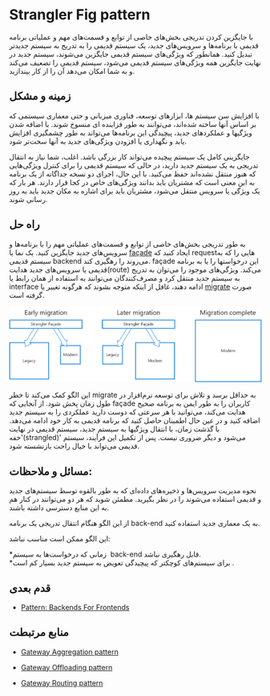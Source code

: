 # ‏Strangler Fig pattern
با جایگزین کردن تدریجی بخش‌‌های خاصی از توابع و قسمت‌های مهم و عملیاتی برنامه قدیمی با برنامه‌ها و سرویس‌‌های جدید، یک سیستم قدیمی را به تدریج به سیستم جدیدتر تبدیل کنید. همانطور که ویژگی‌‌های سیستم قدیمی جایگزین می‌شوند، سیستم جدید در نهایت جایگزین همه ویژگی‌‌های سیستم قدیمی می‌شود، سیستم قدیمی را تضعیف می‌کند و به شما امکان می‌دهد آن را از کار بیندازید.

## **زمینه و مشکل**

با افزایش سن سیستم ها، ابزار‌های توسعه، فناوری میزبانی و حتی معماری سیستمی که بر اساس آنها ساخته شده‌اند، می‌توانند به طور فزاینده ‌ای منسوخ شوند. با اضافه شدن ویژگیها و عملکرد‌های جدید، پیچیدگی این برنامه‌ها می‌تواند به طور چشمگیری افزایش یابد و نگهداری یا افزودن ویژگی‌های جدید به آنها سخت‌تر شود.

جایگزینی کامل یک سیستم پیچیده می‌تواند کار بزرگی باشد. اغلب، شما نیاز به انتقال تدریجی به یک سیستم جدید دارید، در حالی که سیستم قدیمی را برای کنترل ویژگی‌‌هایی که هنوز منتقل نشده‌اند حفظ می‌کنید. با این حال، اجرای دو نسخه جداگانه از یک برنامه به این معنی است که مشتریان باید بدانند ویژگی‌های خاص در کجا قرار دارند. هر بار که یک ویژگی یا سرویس منتقل می‌شود، مشتریان باید برای اشاره به مکان جدید باید به روز رسانی شوند.

## راه حل

به طور تدریجی بخش‌های خاصی از توابع و قسمت‌‌های عملیاتی مهم را با برنامه‌ها و سرویس‌‌های جدید جایگزین کنید. یک نما یا [façade](https://en.wikipedia.org/wiki/Facade_pattern) ایجاد کنید که request‌هایی را که به سیستم قدیمی backend  می‌روند را رهگیری کند. façade این درخواستها را یا به برنامه قدیمی یا سرویس‌‌های جدید هدایت(route) می‌کند. ویژگی‌‌های موجود را می‌توان به تدریج به سیستم جدید منتقل کرد و مصرف‌کنندگان می‌توانند به استفاده از همان رابط یا interface ادامه دهند، غافل از اینکه متوجه بشوند که هرگونه تغییر یا [migrate](https://en.wikipedia.org/wiki/Data_migration) صورت گرفته است.

![strangler](../assets/design_implementation/strangler.png)


این الگو کمک می‌کند تا خطر migrate به حداقل برسد و تلاش  برای توسعه نرم‌افزار در طول زمان پخش شود. از آنجایی که façade کاربران را به طور ایمن به برنامه صحیح هدایت می‌کند، می‌توانید با هر سرعتی که دوست دارید عملکردی را به سیستم جدید اضافه کنید و در عین حال اطمینان حاصل کنید که برنامه قدیمی به کار خود ادامه می‌دهد. با گذشت زمان، با انتقال ویژگیها به سیستم جدید، سیستم قدیمی در نهایت 'خفه(strangled)' می‌شود و دیگر ضروری نیست. پس از تکمیل این فرآیند، سیستم قدیمی می‌تواند با خیال راحت بازنشسته شود.

## مسائل و ملاحظات:

نحوه مدیریت سرویس‌ها و ذخیره‌‌های داده‌ای که به طور بالقوه توسط سیستم‌‌های جدید و قدیمی استفاده می‌شوند را در نظر بگیرید. مطمئن شوید که هر دو می‌توانند در کنار هم به این منابع دسترسی داشته باشند.


از این الگو هنگام انتقال تدریجی یک برنامه back-end به یک معماری جدید استفاده کنید.  
  
این الگو ممکن است مناسب نباشد:  
  
*‏ زمانی که درخواست‌ها به سیستم back-end قابل رهگیری نباشد.  
*‏ برای سیستم‌های کوچکتر که پیچیدگی تعویض به سیستم جدید بسیار کم است.
## قدم بعدی

- [Pattern: Backends For Frontends](https://samnewman.io/patterns/architectural/bff/)


## منابع مرتبطت

- [Gateway Aggregation pattern](./Gateway%20Aggregation%20pattern.md)

- [Gateway Offloading pattern](./Gateway%20Offloading%20pattern.md)
- [Gateway Routing pattern](./Gateway%20Routing%20pattern.md)